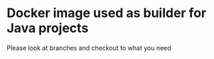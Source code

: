 # Docker image used as builder for Java projects

Please look at branches and checkout to what you need

